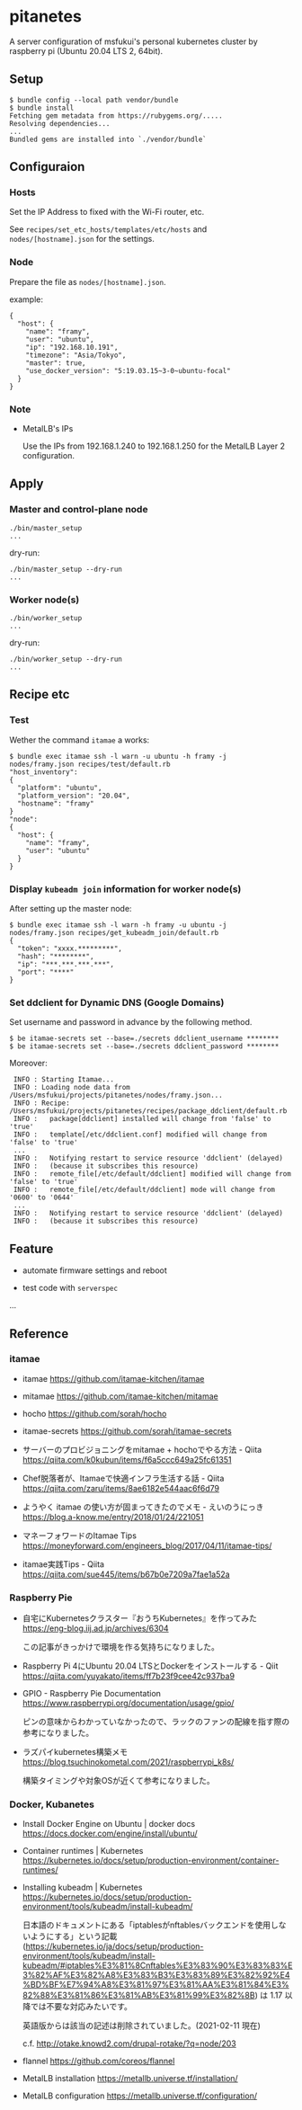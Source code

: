 # pitanetes

A server configuration of msfukui's personal kubernetes cluster by raspberry pi (Ubuntu 20.04 LTS 2, 64bit).

## Setup

```
$ bundle config --local path vendor/bundle
$ bundle install
Fetching gem metadata from https://rubygems.org/.....
Resolving dependencies...
...
Bundled gems are installed into `./vendor/bundle`
```

## Configuraion

### Hosts

Set the IP Address to fixed with the Wi-Fi router, etc.

See `recipes/set_etc_hosts/templates/etc/hosts` and `nodes/[hostname].json` for the settings.

### Node

Prepare the file as `nodes/[hostname].json`.

example:

```
{
  "host": {
    "name": "framy",
    "user": "ubuntu",
    "ip": "192.168.10.191",
    "timezone": "Asia/Tokyo",
    "master": true,
    "use_docker_version": "5:19.03.15~3-0~ubuntu-focal"
  }
}
```

### Note

* MetalLB's IPs

    Use the IPs from 192.168.1.240 to 192.168.1.250 for the MetalLB Layer 2 configuration.

## Apply

### Master and control-plane node

```
./bin/master_setup
...
```

dry-run:

```
./bin/master_setup --dry-run
...
```

### Worker node(s)

```
./bin/worker_setup
...
```

dry-run:

```
./bin/worker_setup --dry-run
...
```

## Recipe etc

### Test

Wether the command `itamae` a works:

```
$ bundle exec itamae ssh -l warn -u ubuntu -h framy -j nodes/framy.json recipes/test/default.rb
"host_inventory":
{
  "platform": "ubuntu",
  "platform_version": "20.04",
  "hostname": "framy"
}
"node":
{
  "host": {
    "name": "framy",
    "user": "ubuntu"
  }
}
```

### Display `kubeadm join` information for worker node(s)

After setting up the master node:

```
$ bundle exec itamae ssh -l warn -h framy -u ubuntu -j nodes/framy.json recipes/get_kubeadm_join/default.rb 
{
  "token": "xxxx.*********",
  "hash": "********",
  "ip": "***.***.***.***",
  "port": "****"
}
```

### Set ddclient for Dynamic DNS (Google Domains)

Set username and password in advance by the following method.

```
$ be itamae-secrets set --base=./secrets ddclient_username ********
$ be itamae-secrets set --base=./secrets ddclient_password ********
```

Moreover:

```
 INFO : Starting Itamae...
 INFO : Loading node data from /Users/msfukui/projects/pitanetes/nodes/framy.json...
 INFO : Recipe: /Users/msfukui/projects/pitanetes/recipes/package_ddclient/default.rb
 INFO :   package[ddclient] installed will change from 'false' to 'true'
 INFO :   template[/etc/ddclient.conf] modified will change from 'false' to 'true'
 ...
 INFO :   Notifying restart to service resource 'ddclient' (delayed)
 INFO :   (because it subscribes this resource)
 INFO :   remote_file[/etc/default/ddclient] modified will change from 'false' to 'true'
 INFO :   remote_file[/etc/default/ddclient] mode will change from '0600' to '0644'
 ...
 INFO :   Notifying restart to service resource 'ddclient' (delayed)
 INFO :   (because it subscribes this resource)
```

## Feature

* automate firmware settings and reboot

* test code with `serverspec`

...

## Reference

### itamae

* itamae https://github.com/itamae-kitchen/itamae

* mitamae https://github.com/itamae-kitchen/mitamae

* hocho https://github.com/sorah/hocho

* itamae-secrets https://github.com/sorah/itamae-secrets

* サーバーのプロビジョニングをmitamae + hochoでやる方法 - Qiita https://qiita.com/k0kubun/items/f6a5ccc649a25fc61351

* Chef脱落者が、Itamaeで快適インフラ生活する話 - Qiita https://qiita.com/zaru/items/8ae6182e544aac6f6d79

* ようやく itamae の使い方が固まってきたのでメモ - えいのうにっき https://blog.a-know.me/entry/2018/01/24/221051

* マネーフォワードのItamae Tips https://moneyforward.com/engineers_blog/2017/04/11/itamae-tips/

* itamae実践Tips - Qiita https://qiita.com/sue445/items/b67b0e7209a7fae1a52a

### Raspberry Pie

* 自宅にKubernetesクラスター『おうちKubernetes』を作ってみた https://eng-blog.iij.ad.jp/archives/6304

    この記事がきっかけで環境を作る気持ちになりました。

* Raspberry Pi 4にUbuntu 20.04 LTSとDockerをインストールする - Qiit https://qiita.com/yuyakato/items/ff7b23f9cee42c937ba9

* GPIO - Raspberry Pie Documentation https://www.raspberrypi.org/documentation/usage/gpio/

    ピンの意味からわかっていなかったので、ラックのファンの配線を指す際の参考になりました。

* ラズパイkubernetes構築メモ https://blog.tsuchinokometal.com/2021/raspberrypi_k8s/

    構築タイミングや対象OSが近くて参考になりました。

### Docker, Kubanetes

* Install Docker Engine on Ubuntu | docker docs https://docs.docker.com/engine/install/ubuntu/

* Container runtimes | Kubernetes https://kubernetes.io/docs/setup/production-environment/container-runtimes/

* Installing kubeadm | Kubernetes https://kubernetes.io/docs/setup/production-environment/tools/kubeadm/install-kubeadm/

    日本語のドキュメントにある「iptablesがnftablesバックエンドを使用しないようにする」という記載 (https://kubernetes.io/ja/docs/setup/production-environment/tools/kubeadm/install-kubeadm/#iptables%E3%81%8Cnftables%E3%83%90%E3%83%83%E3%82%AF%E3%82%A8%E3%83%B3%E3%83%89%E3%82%92%E4%BD%BF%E7%94%A8%E3%81%97%E3%81%AA%E3%81%84%E3%82%88%E3%81%86%E3%81%AB%E3%81%99%E3%82%8B) は 1.17 以降では不要な対応みたいです。

    英語版からは該当の記述は削除されていました。(2021-02-11 現在)

    c.f. http://otake.knowd2.com/drupal-rotake/?q=node/203

* flannel https://github.com/coreos/flannel

* MetalLB installation https://metallb.universe.tf/installation/

* MetalLB configuration https://metallb.universe.tf/configuration/
